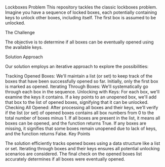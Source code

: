 Lockboxes Problem
This repository tackles the classic lockboxes problem. Imagine you have a sequence of locked boxes, each potentially containing keys to unlock other boxes, including itself. The first box is assumed to be unlocked.

The Challenge

The objective is to determine if all boxes can be eventually opened using the available keys.

Solution Approach

Our solution employs an iterative approach to explore the possibilities:

Tracking Opened Boxes: We'll maintain a list (or set) to keep track of the boxes that have been successfully opened so far. Initially, only the first box is marked as opened.
Iterating Through Boxes: We'll systematically go through each box in the sequence.
Unlocking with Keys: For each box, we'll examine the keys it contains. If a key points to an unopened box, we'll add that box to the list of opened boxes, signifying that it can be unlocked.
Checking All Opened: After processing all boxes and their keys, we'll verify if the list (or set) of opened boxes contains all box numbers from 0 to the total number of boxes minus 1.
If all boxes are present in the list, it means all boxes can be opened, and the function returns True.
If any boxes are missing, it signifies that some boxes remain unopened due to lack of keys, and the function returns False.
Key Points

The solution efficiently tracks opened boxes using a data structure like a list or set.
Iterating through boxes and their keys ensures all potential unlocking scenarios are considered.
The final check on the opened boxes list accurately determines if all boxes were eventually opened.
